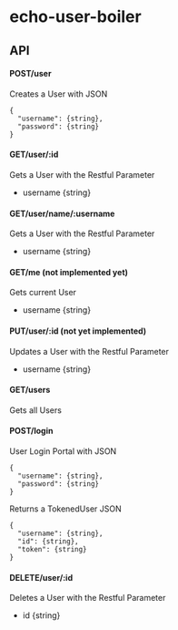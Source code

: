 # echo-user-boiler
## API

#### POST/user
Creates a User with JSON
```
{
  "username": {string},
  "password": {string}
}
```

#### GET/user/:id
Gets a User with the Restful Parameter
+ username {string}

#### GET/user/name/:username
Gets a User with the Restful Parameter
+ username {string}

#### GET/me (not implemented yet)
Gets current User
+ username {string}

#### PUT/user/:id (not yet implemented)
Updates a User with the Restful Parameter
+ username {string}

#### GET/users
Gets all Users

#### POST/login
User Login Portal with JSON
```
{
  "username": {string},
  "password": {string}
}
```
Returns a TokenedUser JSON
```
{
  "username": {string},
  "id": {string},
  "token": {string}
}
```

#### DELETE/user/:id
Deletes a User with the Restful Parameter
+ id {string}
